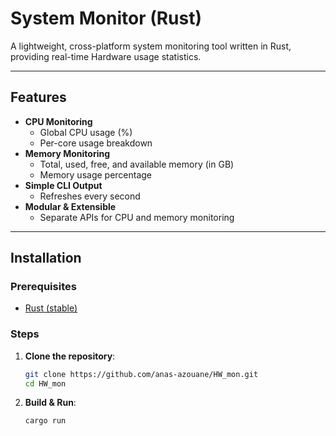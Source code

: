 # System Monitor (Rust)

A lightweight, cross-platform system monitoring tool written in Rust, providing real-time Hardware usage statistics.

---

## Features

- **CPU Monitoring**
  - Global CPU usage (%)
  - Per-core usage breakdown
- **Memory Monitoring**
  - Total, used, free, and available memory (in GB)
  - Memory usage percentage
- **Simple CLI Output**
  - Refreshes every second
- **Modular & Extensible**
  - Separate APIs for CPU and memory monitoring

---

## Installation

### Prerequisites

- [Rust (stable)](https://www.rust-lang.org/tools/install)

### Steps

1. **Clone the repository**:
   ```sh
   git clone https://github.com/anas-azouane/HW_mon.git 
   cd HW_mon
    ```
2. **Build & Run**:
   ```sh
   cargo run
    ```
